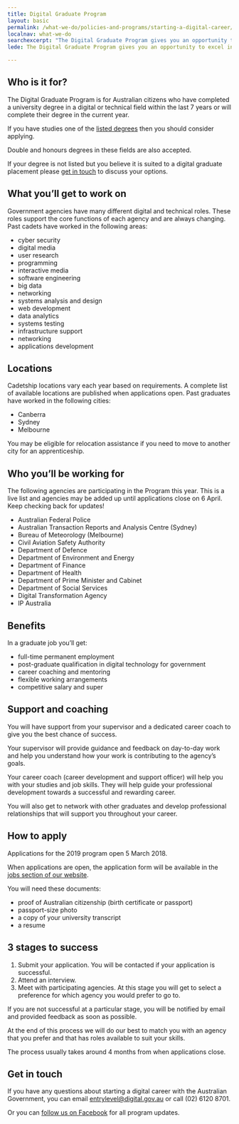 ```yaml
---
title: Digital Graduate Program
layout: basic
permalink: /what-we-do/policies-and-programs/starting-a-digital-career/graduate/
localnav: what-we-do
searchexcerpt: "The Digital Graduate Program gives you an opportunity to excel in a digital or technical career after you have graduated from university."
lede: The Digital Graduate Program gives you an opportunity to excel in a digital or technical career after you have graduated from university. As a recent graduate, you’ll have an opportunity to further develop your skills while working for the Australian Government.

---
```


## Who is it for?

The Digital Graduate Program is for Australian citizens who have completed a university degree in a digital or technical field within the last 7 years or will complete their degree in the current year.

If you have studies one of the [listed degrees](/what-we-do/policies-and-programs/starting-a-digital-career/listed-degrees/) then you should consider applying.

Double and honours degrees in these fields are also accepted.

If your degree is not listed but you believe it is suited to a digital graduate placement please [get in touch](#get-in-touch) to discuss your options.

## What you’ll get to work on

Government agencies have many different digital and technical roles. These roles support the core functions of each agency and are always changing. Past cadets have worked in the following areas:

- cyber security
- digital media
- user research
- programming
- interactive media
- software engineering
- big data
- networking
- systems analysis and design
- web development
- data analytics
- systems testing
- infrastructure support
- networking
- applications development

## Locations

Cadetship locations vary each year based on requirements. A complete list of available locations are published when applications open. Past graduates have worked in the following cities:

- Canberra
- Sydney
- Melbourne

You may be eligible for relocation assistance if you need to move to another city for an apprenticeship.

## Who you’ll be working for

The following agencies are participating in the Program this year. This is a live list and agencies may be added up until applications close on 6 April.  Keep checking back for updates!

- Australian Federal Police
- Australian Transaction Reports and Analysis Centre (Sydney)
- Bureau of Meteorology (Melbourne)
- Civil Aviation Safety Authority
- Department of Defence
- Department of Environment and Energy
- Department of Finance
- Department of Health
- Department of Prime Minister and Cabinet
- Department of Social Services
- Digital Transformation Agency
- IP Australia

## Benefits

In a graduate job you’ll get:

- full-time permanent employment
- post-graduate qualification in digital technology for government
- career coaching and mentoring
- flexible working arrangements
- competitive salary and super

## Support and coaching

You will have support from your supervisor and a dedicated career coach to give you the best chance of success.

Your supervisor will provide guidance and feedback on day-to-day work and help you understand how your work is contributing to the agency’s goals.

Your career coach (career development and support officer) will help you with your studies and job skills. They will help guide your professional development towards a successful and rewarding career.

You will also get to network with other graduates and develop professional relationships that will support you throughout your career.  

## How to apply

Applications for the 2019 program open 5 March 2018.

When applications are open, the application form will be available in the [jobs section of our website](https://www.dta.gov.au/who-we-are/corporate/jobs/).

You will need these documents:

- proof of Australian citizenship (birth certificate or passport)
- passport-size photo
- a copy of your university transcript  
- a resume

## 3 stages to success

1. Submit your application. You will be contacted if your application is successful.
2. Attend an interview.
3. Meet with participating agencies. At this stage you will get to select a preference for which agency you would prefer to go to.

If you are not successful at a particular stage, you will be notified by email and provided feedback as soon as possible.

At the end of this process we will do our best to match you  with an agency that you prefer and that has roles available to suit your skills.

The process usually takes around 4 months from when applications close.     


## Get in touch

If you have any questions about starting a digital career with the Australian Government, you can email [entrylevel@digital.gov.au](mailto:entrylevel@digital.gov.au) or call (02) 6120 8701.

Or you can [follow us on Facebook](https://www.facebook.com/digitalentrylevel/) for all program updates.  
